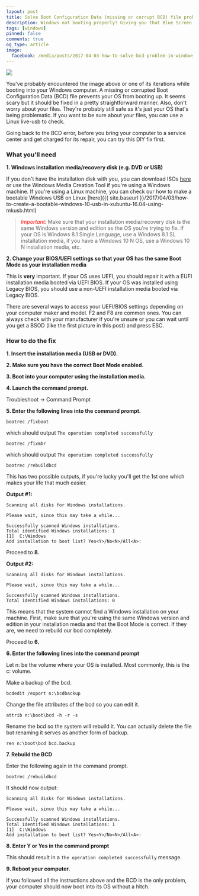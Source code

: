 ```yaml
---
layout: post
title: Solve Boot Configuration Data (missing or corrupt BCD) file problem in Windows 8/8.1/10.
description: Windows not booting properly? Giving you that Blue Screen of Death? It might be a problem with our Boot Configuration Data. Here's one of the ways you can solve it.
tags: [windows]
pinned: false
comments: true
og_type: article
image:
  facebook: /media/posts/2017-04-03-how-to-solve-bcd-problem-in-windows-8-8.1-10/bcd-001.jpg
---
```


<img class="img-responsive" src="{{ site.baseurl }}/media/posts/2017-04-03-how-to-solve-bcd-problem-in-windows-8-8.1-10/bcd-001.jpg">

You've probably encountered the image above or one of its iterations while booting into your Windows computer. A missing or corrupted Boot Configuration Data (BCD) file prevents your OS from booting up. It seems scary but it should be fixed in a pretty straightforward manner. Also, don't worry about your files. They're probably still safe as it's just your OS that's being problematic. If you want to be sure about your files, you can use a Linux live-usb to check.

Going back to the BCD error, before you bring your computer to a service center and get charged for its repair, you can try this DIY fix first.

### What you'll need
**1. Windows installation media/recovery disk (e.g. DVD or USB)**

If you don't have the installation disk with you, you can download ISOs [here](https://www.microsoft.com/en-us/software-download/) or use the Windows Media Creation Tool if you're using a Windows machine. If you're using a Linux machine, you can check our how to make a bootable Windows USB on Linux [here]({{ site.baseurl }}/2017/04/03/how-to-create-a-bootable-windows-10-usb-in-xubuntu-16.04-using-mkusb.html)

> <span style="color: red;"><em>Important:</em></span> Make sure that your installation media/recovery disk is the same Windows version and edition as the OS you're trying to fix. If your OS is Windows 8.1 Single Language, use a Windows 8.1 SL installation media, if you have a Windows 10 N OS, use a Windows 10 N installation media, etc.

**2. Change your BIOS/UEFI settings so that your OS has the same Boot Mode as your installation media**

This is **very** important. If your OS uses UEFI, you should repair it with a EUFI installation media booted via UEFI BIOS. If your OS was installed using Legacy BIOS, you should use a non-UEFI installation media booted via Legacy BIOS.

There are several ways to access your UEFI/BIOS settings depending on your computer maker and model. F2 and F8 are common ones. You can always check with your manufacturer if you're unsure or you can wait until you get a BSOD (like the first picture in this post) and press ESC.

### How to do the fix

**1. Insert the installation media (USB or DVD).**

**2. Make sure you have the correct Boot Mode enabled.**

**3. Boot into your computer using the installation media.**

**4. Launch the command prompt.**

Troubleshoot -> Command Prompt

**5. Enter the following lines into the command prompt.**

```
bootrec /fixboot
```

which should output ```The operation completed successfully```

```
bootrec /fixmbr
```

which should output ```The operation completed successfully```

```
bootrec /rebuildbcd
```

This has two possible outputs, if you're lucky you'll get the 1st one which makes your life that much easier.

**Output #1:**
```
Scanning all disks for Windows installations.

Please wait, since this may take a while...

Successfully scanned Windows installations.
Total identified Windows installations: 1
[1]  C:\Windows
Add installation to boot list? Yes<Y>/No<N>/All<A>:
```

Proceed to **8.**

**Output #2:**
```
Scanning all disks for Windows installations.

Please wait, since this may take a while...

Successfully scanned Windows installations.
Total identified Windows installations: 0
```

This means that the system cannot find a Windows installation on your machine. First, make sure that you're using the same Windows version and edition in your installation media and that the Boot Mode is correct. If they are, we need to rebuild our bcd completely.

Proceed to **6.**

**6. Enter the following lines into the command prompt**

Let n: be the volume where your OS is installed. Most commonly, this is the c: volume.

Make a backup of the bcd.
```
bcdedit /export n:\bcdbackup
```

Change the file attributes of the bcd so you can edit it.
```
attrib n:\boot\bcd -h -r -s
```

Rename the bcd so the system will rebuild it. You can actually delete the file but renaming it serves as another form of backup.
```
ren n:\boot\bcd bcd.backup
```

**7. Rebuild the BCD**

Enter the following again in the command prompt.
```
bootrec /rebuildbcd
```

It should now output:
```
Scanning all disks for Windows installations.

Please wait, since this may take a while...

Successfully scanned Windows installations.
Total identified Windows installations: 1
[1]  C:\Windows
Add installation to boot list? Yes<Y>/No<N>/All<A>:
```

**8. Enter Y or Yes in the command prompt**

This should result in a ```The operation completed successfully``` message.


**9. Reboot your computer.**

If you followed all the instructions above and the BCD is the only problem, your computer should now boot into its OS without a hitch.
